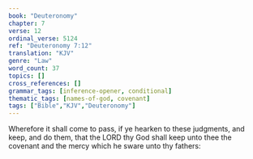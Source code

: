 ```yaml
---
book: "Deuteronomy"
chapter: 7
verse: 12
ordinal_verse: 5124
ref: "Deuteronomy 7:12"
translation: "KJV"
genre: "Law"
word_count: 37
topics: []
cross_references: []
grammar_tags: [inference-opener, conditional]
thematic_tags: [names-of-god, covenant]
tags: ["Bible","KJV","Deuteronomy"]
---
```

Wherefore it shall come to pass, if ye hearken to these judgments, and keep, and do them, that the LORD thy God shall keep unto thee the covenant and the mercy which he sware unto thy fathers:
